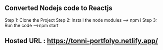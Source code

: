 ## Converted Nodejs code to Reactjs

Step 1: Clone the Project
Step 2: Install the node modules --> npm i
Step 3: Run the code -->npm start

## Hosted URL : https://tonni-portfolyo.netlify.app/
